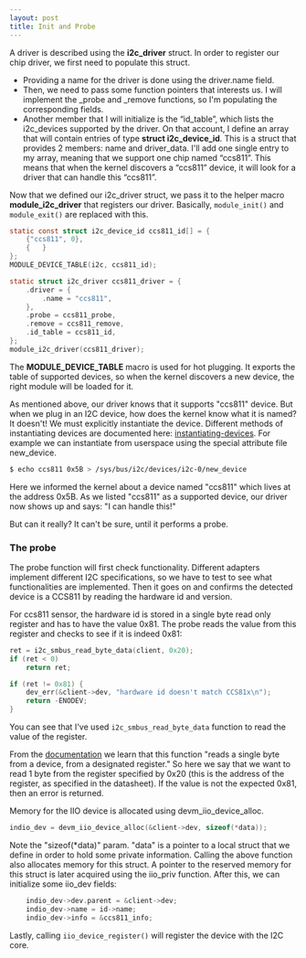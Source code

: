 ```yaml
---
layout: post
title: Init and Probe
---
```


A driver is described using the **i2c_driver** struct. In order to register our chip driver, we first need to populate this struct.

 * Providing a name for the driver is done using the driver.name field.
 * Then, we need to pass some function pointers that interests us. I will implement the _probe and _remove functions, so I'm populating the corresponding fields. 
 * Another member that I will initialize is the “id_table”, which lists the i2c_devices supported by the driver. On that account, I define an array that will contain entries of type **struct i2c_device_id**. This is a struct that provides 2 members: name and driver_data.
I'll add one single entry to my array,  meaning that we support one chip named “ccs811”. This means that when the kernel discovers a “ccs811” device, it will look for a driver that can handle this “ccs811”. 

Now that we defined our i2c_driver struct, we pass it to the helper macro **module_i2c_driver** that registers our driver. Basically, `module_init()` and `module_exit()` are replaced with this.

```c
static const struct i2c_device_id ccs811_id[] = {
	{"ccs811", 0},
	{	}
};
MODULE_DEVICE_TABLE(i2c, ccs811_id);

static struct i2c_driver ccs811_driver = {
	.driver = {
		.name = "ccs811",
	},
	.probe = ccs811_probe,
	.remove = ccs811_remove,
	.id_table = ccs811_id,
};
module_i2c_driver(ccs811_driver);
```

The **MODULE_DEVICE_TABLE** macro is used for hot plugging. It exports the table of supported devices, so when the kernel discovers a new device, the right module will be loaded for it. 

As mentioned above, our driver knows that it supports "ccs811" device. But when we plug in an I2C device, how does the kernel know what it is named? It doesn't! We must explicitly instantiate the device. Different methods of instantiating devices are documented here: [instantiating-devices](https://www.kernel.org/doc/Documentation/i2c/instantiating-devices). 
For example we can instantiate from userspace using the special attribute file new_device. 

```sh
$ echo ccs811 0x5B > /sys/bus/i2c/devices/i2c-0/new_device
```
Here we informed the kernel about a device named "ccs811" which lives at the address 0x5B. As we listed "ccs811" as a supported device, our driver now shows up and says: "I can handle this!"

But can it really? It can't be sure, until it performs a probe.

### The probe

The probe function will first check functionality. Different adapters implement different I2C specifications, so we have to test to see what functionalities are implemented.
Then it goes on and confirms the detected device is a CCS811 by reading the hardware id and version.

For ccs811 sensor, the hardware id is stored in a single byte read only register and has to have the value 0x81. The probe reads the value from this register and checks to see if it is indeed 0x81:

```c
ret = i2c_smbus_read_byte_data(client, 0x20);
if (ret < 0)
	return ret;

if (ret != 0x81) {
	dev_err(&client->dev, "hardware id doesn't match CCS81x\n");
	return -ENODEV;
}
```

You can see that I've used `i2c_smbus_read_byte_data` function to read the value of the register.

From the [documentation](https://www.kernel.org/doc/Documentation/i2c/smbus-protocol) we learn that this function "reads a single byte from a device, from a designated register."
So here we say that we want to read 1 byte from the register specified by 0x20 (this is the address of the register, as specified in the datasheet). If the value is not the expected 0x81, then an error is returned.

Memory for the IIO device is allocated using devm_iio_device_alloc.

```c
indio_dev = devm_iio_device_alloc(&client->dev, sizeof(*data));
```
Note the "sizeof(*data)" param. "data" is a pointer to a local struct that we define in order to hold some private information. Calling the above function also allocates memory for this struct. A pointer to the reserved memory for this struct is later acquired using the iio_priv function.
After this, we can initialize some iio_dev fields:

```c
	indio_dev->dev.parent = &client->dev;
	indio_dev->name = id->name;
	indio_dev->info = &ccs811_info;
```
Lastly, calling `iio_device_register()` will register the device with the I2C core.


